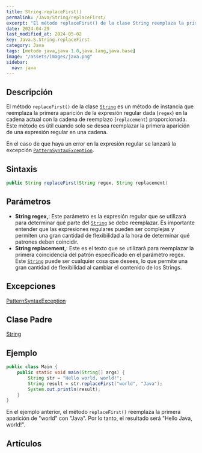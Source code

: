```yaml
---
title: String.replaceFirst()
permalink: /Java/String/replaceFirst/
excerpt: "El método replaceFirst() de la clase String reemplaza la primera aparición de una expresión regular en una cadena."
date: 2024-04-29
last_modified_at: 2024-05-02
key: Java.S.String.replaceFirst
category: Java
tags: [metodo java,java 1.0,java.lang,java.base]
image: "/assets/images/java.png"
sidebar:
  nav: java
---
```


## Descripción


El método `replaceFirst()` de la clase [`String`](https://www.w3api.com/Java/String/) es un método de instancia que reemplaza la primera aparición de la expresión regular dada (`regex`) en la cadena actual con la cadena de reemplazo (`replacement`) proporcionada. Este método es útil cuando solo se desea reemplazar la primera aparición de una expresión regular en una cadena.


En el caso de que haya un error en la expresión regular se lanzará la excepción [`PatternSyntaxException`](https://www.w3api.com/Java/PatternSyntaxException/).


## Sintaxis


```java
public String replaceFirst(String regex, String replacement)
```


## Parámetros

- **String regex,**: Este parámetro es la expresión regular que se utilizará para determinar qué parte del [`String`](https://www.w3api.com/Java/String/) se debe reemplazar. Es importante entender que las expresiones regulares pueden ser complejas y permiten una gran cantidad de flexibilidad a la hora de determinar qué patrones deben coincidir.
- **String replacement,**: Este es el texto que se utilizará para reemplazar la primera coincidencia del patrón especificado en el parámetro regex. Este [`String`](https://www.w3api.com/Java/String/) puede ser cualquier cosa que desees, lo que permite una gran cantidad de flexibilidad al cambiar el contenido de los Strings.

## Excepciones


[PatternSyntaxException](https://www.w3api.com/Java/PatternSyntaxException/)


## Clase Padre


[String](https://www.w3api.com/Java/String/)


## Ejemplo


```java
public class Main {
    public static void main(String[] args) {
        String str = "Hello world, world!";
        String result = str.replaceFirst("world", "Java");
        System.out.println(result);
    }
}
```


En el ejemplo anterior, el método `replaceFirst()` reemplaza la primera aparición de "world" con "Java". Por lo tanto, el resultado será "Hello Java, world!".


## Artículos

